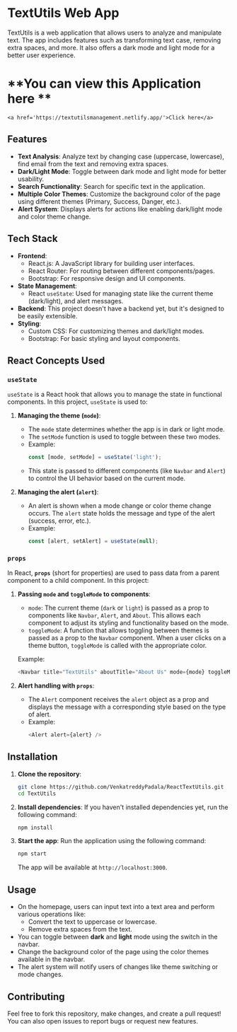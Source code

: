 # **TextUtils Web App**

TextUtils is a web application that allows users to analyze and manipulate text. The app includes features such as transforming text case, removing extra spaces, and more. It also offers a dark mode and light mode for a better user experience.

# **You can view this Application here **
  `<a href='https://textutilsmanagement.netlify.app/'>Click here</a>`

## **Features**

- **Text Analysis**: Analyze text by changing case (uppercase, lowercase), find email from the text and removing extra spaces.
- **Dark/Light Mode**: Toggle between dark mode and light mode for better usability.
- **Search Functionality**: Search for specific text in the application.
- **Multiple Color Themes**: Customize the background color of the page using different themes (Primary, Success, Danger, etc.).
- **Alert System**: Displays alerts for actions like enabling dark/light mode and color theme change.

## **Tech Stack**

- **Frontend**:
  - React.js: A JavaScript library for building user interfaces.
  - React Router: For routing between different components/pages.
  - Bootstrap: For responsive design and UI components.
- **State Management**:
  - React `useState`: Used for managing state like the current theme (dark/light), and alert messages.
- **Backend**: This project doesn't have a backend yet, but it's designed to be easily extensible.
- **Styling**:
  - Custom CSS: For customizing themes and dark/light modes.
  - Bootstrap: For basic styling and layout components.


## **React Concepts Used**

### **`useState`**
`useState` is a React hook that allows you to manage the state in functional components. In this project, `useState` is used to:

1. **Managing the theme (`mode`)**: 
   - The `mode` state determines whether the app is in dark or light mode. 
   - The `setMode` function is used to toggle between these two modes.
   - Example:
     ```js
     const [mode, setMode] = useState('light');
     ```
   - This state is passed to different components (like `Navbar` and `Alert`) to control the UI behavior based on the current mode.

2. **Managing the alert (`alert`)**:
   - An alert is shown when a mode change or color theme change occurs. The `alert` state holds the message and type of the alert (success, error, etc.).
   - Example:
     ```js
     const [alert, setAlert] = useState(null);
     ```

### **`props`**
In React, **`props`** (short for properties) are used to pass data from a parent component to a child component. In this project:

1. **Passing `mode` and `toggleMode` to components**:
   - `mode`: The current theme (`dark` or `light`) is passed as a prop to components like `Navbar`, `Alert`, and `About`. This allows each component to adjust its styling and functionality based on the mode.
   - `toggleMode`: A function that allows toggling between themes is passed as a prop to the `Navbar` component. When a user clicks on a theme button, `toggleMode` is called with the appropriate color.

   Example:
   ```js
   <Navbar title="TextUtils" aboutTitle="About Us" mode={mode} toggleMode={toggleMode} />
   ```

2. **Alert handling with `props`**:
   - The `Alert` component receives the `alert` object as a prop and displays the message with a corresponding style based on the type of alert.
   - Example:
     ```js
     <Alert alert={alert} />
     ```


## **Installation**

1. **Clone the repository**:
   ```bash
   git clone https://github.com/VenkatreddyPadala/ReactTextUtils.git
   cd TextUtils
   ```

2. **Install dependencies**:
   If you haven't installed dependencies yet, run the following command:
   ```bash
   npm install
   ```

3. **Start the app**:
   Run the application using the following command:
   ```bash
   npm start
   ```

   The app will be available at `http://localhost:3000`.

## **Usage**

- On the homepage, users can input text into a text area and perform various operations like:
  - Convert the text to uppercase or lowercase.
  - Remove extra spaces from the text.
- You can toggle between **dark** and **light** mode using the switch in the navbar.
- Change the background color of the page using the color themes available in the navbar.
- The alert system will notify users of changes like theme switching or mode changes.

## **Contributing**

Feel free to fork this repository, make changes, and create a pull request! You can also open issues to report bugs or request new features.
